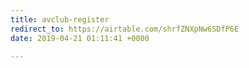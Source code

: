 ```yaml
---
title: avclub-register
redirect_to: https://airtable.com/shrfZNXpNw6SDfP6E
date: 2019-04-21 01:11:41 +0000

---
```

